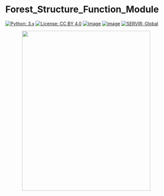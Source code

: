 # Forest_Structure_Function_Module


[![Python: 3.x](https://img.shields.io/badge/python-3.x-blue.svg)](https://www.python.org/)
[![License: CC BY 4.0](https://img.shields.io/badge/License-CC_BY_4.0-lightgrey.svg)](https://creativecommons.org/licenses/by/4.0/)
[![image](https://img.shields.io/pypi/v/servir-aces.svg)](https://pypi.python.org/pypi/servir-aces)
[![image](https://img.shields.io/conda/vn/conda-forge/servir-aces.svg)](https://anaconda.org/conda-forge/servir-aces)
[![SERVIR: Global](https://img.shields.io/badge/SERVIR-Global-green)](https://servirglobal.net)
<!-- [![Conda Downloads](https://img.shields.io/conda/dn/conda-forge/servir-aces.svg)](https://anaconda.org/conda-forge/servir-aces) -->

<!-- #![](Images/Book_Cover.png) -->

<p align="center">
  <img width="400" height="500" src="https://MayerT1/Forest_Structure_Function_Module/blob/main/Images/Prelim_Figure.PNG">
</p>

